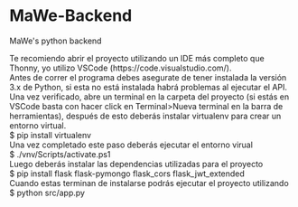 # MaWe-Backend
MaWe's python backend
<section>Te recomiendo abrir el proyecto utilizando un IDE más completo que Thonny, yo utilizo VSCode (https://code.visualstudio.com/).</section>
<section>Antes de correr el programa debes asegurate de tener instalada la versión 3.x de Python, si esta no está instalada habrá problemas al ejecutar el API. Una vez verificado, abre un terminal en la carpeta del proyecto (si estás en VSCode basta con hacer click en Terminal>Nueva terminal en la barra de herramientas), después de esto deberás instalar virtualenv para crear un entorno virtual.</section>
<section>$ pip install virtualenv</section>
<section>Una vez completado este paso deberás ejecutar el entorno virual</section>
<section>$ ./vnv/Scripts/activate.ps1</section>
<section>Luego deberás instalar las dependencias utilizadas para el proyecto</section>
<section>$ pip install flask flask-pymongo flask_cors flask_jwt_extended</section>
<section>Cuando estas terminan de instalarse podrás ejecutar el proyecto utilizando</section>
<section>$ python src/app.py</section>
